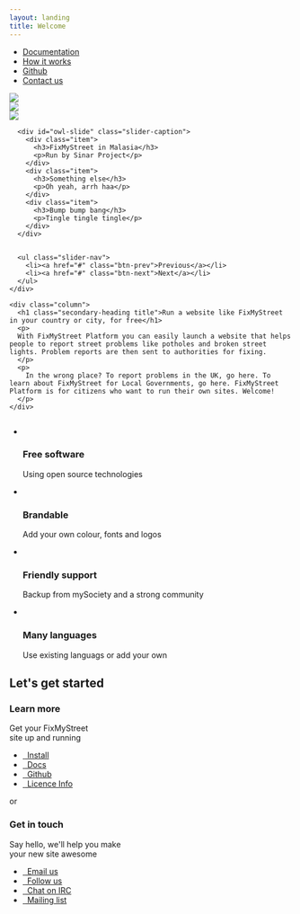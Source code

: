 ```yaml
---
layout: landing
title: Welcome
---
```


<nav class="bg-default">
  <div class="container">
    <ul class="primary-nav">
      <li><a href="#">Documentation</a></li>
      <li><a href="#">How it works</a></li>
      <li><a href="#">Github</a></li>
      <li><a href="#">Contact us</a></li>
    </ul>
  </div> 
</nav>


<div class="container">
  <div class="homepage-feature spacer-top">
    <div class="column">
      <div class="monitor">
        <div id="owl-slide">
          <div class="item"><img src="http://placehold.it/412x232/ff5500"></div>
          <div class="item"><img src="http://placehold.it/412x232/ff0000"></div>
          <div class="item"><img src="http://placehold.it/412x232/00ff00"></div>
        </div>
      </div>

      <div id="owl-slide" class="slider-caption">
        <div class="item">
          <h3>FixMyStreet in Malasia</h3>
          <p>Run by Sinar Project</p>
        </div>
        <div class="item">
          <h3>Something else</h3>
          <p>Oh yeah, arrh haa</p>
        </div>
        <div class="item">
          <h3>Bump bump bang</h3>
          <p>Tingle tingle tingle</p>
        </div>
      </div>


      <ul class="slider-nav">
        <li><a href="#" class="btn-prev">Previous</a></li>
        <li><a href="#" class="btn-next">Next</a></li>
      </ul>
    </div>

    <div class="column">
      <h1 class="secondary-heading title">Run a website like FixMyStreet in your country or city, for free</h1>
      <p>
      With FixMyStreet Platform you can easily launch a website that helps people to report street problems like potholes and broken street lights. Problem reports are then sent to authorities for fixing.
      </p>
      <p>
        In the wrong place? To report problems in the UK, go here. To learn about FixMyStreet for Local Governments, go here. FixMyStreet Platform is for citizens who want to run their own sites. Welcome!
      </p>
    </div>
  </div>
</div>


<div class="bg-default spacer-top">
  <div class="container">
    <ul class="summary-of-features">
      <li>
        <div class="circle-icon icon-opensource">&nbsp;</div>
        <h3>Free software</h3>
        <p>Using open source technologies</p>
      </li>
      <li>
        <div class="circle-icon icon-paint">&nbsp;</div>
        <h3>Brandable</h3>
        <p>Add your own colour, fonts and logos</p>
      </li>
      <li>
        <div class="circle-icon icon-help">&nbsp;</div>
        <h3>Friendly support</h3>
        <p>Backup from mySociety and a strong community</p>
      </li>
      <li>
        <div class="circle-icon icon-world">&nbsp;</div>
        <h3>Many languages</h3>
        <p>Use existing languags or add your own</p>
      </li>
    </ul>
  </div>
</div>

<div class="container">
  <h2 class="text--center spacer-top primary-heading title">Let's get started</h2>

  <div class="this-or-this">
    <div class="this">
      <h3 class="secondary-heading spacer-top title">Learn more</h3>
      <p class="tertiary-heading">Get your FixMyStreet <br>site up and running</p>
      <ul class="action-buttons spacer-top">
        <li><a href="#" class="btn--green"><i class="icon icon-download">&nbsp;</i> Install</a></li>
        <li><a href="#" class="btn--green"><i class="icon icon-document">&nbsp;</i> Docs</a></li>
        <li><a href="#" class="btn--green"><i class="icon icon-github">&nbsp;</i> Github</a></li>
        <li><a href="#" class="btn--green"><i class="icon icon-document">&nbsp;</i> Licence Info</a></li>
      </ul>
    </div>
    <span class="or">or</span>
    <div class="this">
      <h3 class="secondary-heading spacer-top title">Get in touch</h3>
      <p class="tertiary-heading">Say hello, we'll help you make <br>your new site awesome</p>
      <ul class="action-buttons spacer-top">
        <li><a href="#" class="btn--blue"><i class="icon icon-email">&nbsp;</i> Email us</a></li>
        <li><a href="#" class="btn--blue"><i class="icon icon-twitter">&nbsp;</i> Follow us</a></li>
        <li><a href="#" class="btn--blue"><i class="icon icon-irc">&nbsp;</i> Chat on IRC</a></li>
        <li><a href="#" class="btn--blue"><i class="icon icon-post">&nbsp;</i> Mailing list</a></li>
      </ul>
    </div>
  </div>
</div>




